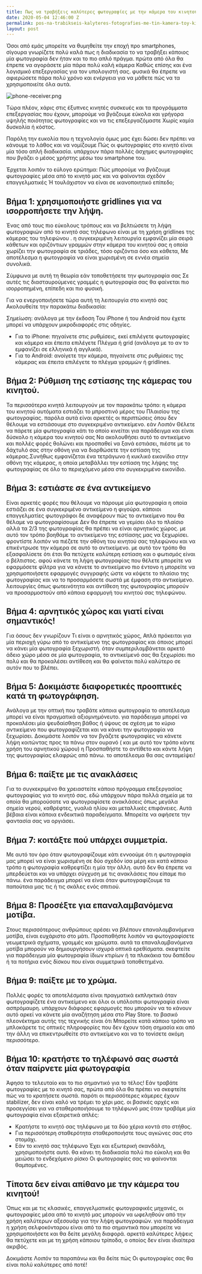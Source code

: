 ```yaml
---
title: Πως να τραβήξεις καλύτερες φωτογραφίες με την κάμερα του κινητού!
date: 2020-05-04 12:46:00 Z
permalink: pos-na-trabikseis-kalyteres-fotografies-me-tin-kamera-toy-kinitou
layout: post
---
```


Όσοι από εμάς μπορείτε να θυμηθείτε την εποχή προ smartphones, σίγουρα  γνωρίζετε πολύ καλά πως η διαδικασία το να τραβήξει κάποιος μία φωτογραφία δεν ήταν και το πιο απλό πράγμα.  πρώτα από όλα θα έπρεπε να αγοράσετε μία πάρα πολύ καλή κάμερα Καθώς επίσης και ένα λογισμικό επεξεργασίας για τον υπολογιστή σας.  φυσικά θα έπρεπε να αφιερώσετε πάρα πολύ χρόνο και ενέργεια για να μάθετε πώς να τα χρησιμοποιείτε όλα αυτά.

![phone-receiver.png](/site/uploads/phone-receiver.png)

Tώρα πλέον,  xάρις στις έξυπνες κινητές συσκευές και τα προγράμματα επεξεργασίας που έχουν,  μπορούμε να βγάζουμε εύκολα και γρήγορα υψηλής ποιότητας φωτογραφίες και να τις επεξεργαζόμαστε Χωρίς καμία δυσκολία ή κόστος.

Παρόλη την ευκολία που η τεχνολογία όμως μας έχει δώσει δεν πρέπει να κάνουμε το λάθος και να νομίζουμε Πώς οι φωτογραφίες στο κινητό είναι μία  τόσο απλή διαδικασία.  υπάρχουν πάρα πολλές άσχημες φωτογραφίες που  βγάζει ο μέσος χρήστης μέσω του smartphone του.

Έρχεται λοιπόν το εύλογο ερώτημα:  Πώς μπορούμε να βγάζουμε φωτογραφίες μέσα από το κινητό μας και να φαίνονται σχεδόν επαγγελματικές Ή τουλάχιστον να είναι σε ικανοποιητικό επίπεδο;

## Βήμα 1:  χρησιμοποιήστε gridlines για να ισορροπήσετε την λήψη.

Ένας από τους πιο εύκολους τρόπους και να βελτιώσετε τη λήψη φωτογραφιών από το κινητό σας τηλέφωνο είναι με τη χρήση gridlines της κάμερας του τηλεφώνου . η συγκεκριμένη λειτουργία εμφανίζει μία σειρά κάθετων και οριζόντιων γραμμών στην κάμερα του κινητού σας η οποία χωρίζει την φωτογραφία σε τριάδες,  τόσο οριζόντια όσο και κάθετα,  Με αποτέλεσμα η φωτογραφία να είναι χωρισμένη σε εννέα σημεία συνολικά.

Σύμφωνα με αυτή τη θεωρία εάν τοποθετήσετε την φωτογραφία σας Σε αυτές τις διασταυρούμενες γραμμές η φωτογραφία σας θα φαίνεται πιο ισορροπημένη,  επίπεδη  και πιο φυσική.

Για να ενεργοποιήσετε τώρα αυτή τη λειτουργία στο κινητό σας Ακολουθείτε την παρακάτω διαδικασία:

Σημείωση:  ανάλογα με την έκδοση Του iPhone ή του Android που έχετε μπορεί να υπάρχουν μικροδιαφορές στις οδηγίες.

* Για το iPhone:  πηγαίνετε στις ρυθμίσεις,  εκεί επιλέγετε φωτογραφίες και κάμερα  και έπειτα επιλέγετε Πλέγμα ή grid (ανάλογα με το αν το εμφανίζει σε ελληνικά ή αγγλικά).
* Για το Android:   ανοίγετε την κάμερα,  πηγαίνετε στις ρυθμίσεις της κάμερας και έπειτα επιλέγετε το πλέγμα γραμμών ή gridlines.

## Βήμα 2: Ρύθμιση της εστίασης της κάμερας του κινητού.

Τα περισσότερα κινητά λειτουργούν με τον παρακάτω τρόπο:  η κάμερα του κινητού αυτόματα εστιάζει το μπροστινό μέρος του Πλαισίου της φωτογραφίας.  παρόλα αυτά είναι αρκετές οι περιπτώσεις όπου δεν θέλουμε να εστιάσουμε στο συγκεκριμένο αντικείμενο.  εάν Λοιπόν Θέλετε να πάρετε μία φωτογραφία κάτι το οποίο κινείται για παράδειγμα και είναι δύσκολο η κάμερα του κινητού σας Να ακολουθήσει αυτό το αντικείμενο και πολλές φορές θολώνει και προσπαθεί να ξανά εστιάσει, πιέστε με το δάχτυλό σας στην οθόνη για να διορθώσετε την εστίαση της κάμερας.Συνήθως εμφανίζεται ένα τετράγωνο ή κυκλικό εικονίδιο στην  οθόνη της κάμερας,  η οποία μεταβάλλει την εστίαση της λήψης της φωτογραφίας σε όλο το περιεχόμενο μέσα στο συγκεκριμένο εικονίδιο.

## Βήμα 3:  εστιάστε σε ένα αντικείμενο


Είναι αρκετές φορές που θέλουμε να πάρουμε μία φωτογραφία η οποία εστιάζει σε ένα συγκεκριμένο αντικείμενο η φιγούρα.  κάποιοι επαγγελματίες φωτογράφοι δε αναφέρουν πώς το αντικείμενο που θα θέλαμε να φωτογραφίσουμε Δεν θα έπρεπε να γεμίσει όλο το πλαίσιο  αλλά τα 2/3 της φωτογραφίας θα πρέπει να είναι αρνητικός χώρος.  με αυτό τον τρόπο βοηθάμε το αντικείμενο της εστίασης μας να ξεχωρίσει.  φροντίστε λοιπόν να πιέζετε την οθόνη του κινητού σας τηλεφώνου και να επικέντρωσε την κάμερα σε αυτό το αντικείμενο.  με αυτό τον τρόπο θα εξασφαλίσετε ότι έτσι θα πετύχετε καλύτερη εστίαση και ο φωτισμός είναι ο βέλτιστος.  αφού  κάνετε τη λήψη φωτογραφίας που θέλετε μπορείτε να εφαρμόσετε φίλτρα για να κάνετε το αντικείμενο πιο έντονο η μπορείτε να χρησιμοποιήσετε εφαρμογές συγγραφής ώστε να κόψετε το πλαίσιο της φωτογραφίας και να το προσαρμόσετε σωστά με έμφαση στο αντικείμενο.  λειτουργίες όπως φωτεινότητα  και αντίθεση της φωτογραφίας μπορούν να προσαρμοστούν από κάποια εφαρμογή του κινητού σας τηλεφώνου.

## Βήμα 4:   αρνητικός χώρος και γιατί είναι σημαντικός!

Για όσους δεν γνωρίζουν Τι είναι ο αρνητικός χώρος,  Απλά πρόκειται για μία περιοχή γύρω από το αντικείμενο της φωτογραφίας και όποιος μπορεί να κάνει μία φωτογραφία ξεχωριστή.  όταν συμπεριλαμβάνεται αρκετό άδειο χώρο μέσα σε μία φωτογραφία,  το αντικείμενό σας θα ξεχωρίσει πιο πολύ και θα προκαλέσει  αντίθεση και θα φαίνεται πολύ καλύτερο σε αυτόν που το βλέπει.

## Bήμα 5:  Δοκιμάστε διαφορετικές προοπτικές κατά τη φωτογράφηση.

Ανάλογα με την οπτική που τραβάτε κάποια φωτογραφία  το αποτέλεσμα μπορεί να είναι πραγματικά αξιομνημόνευτο.  για παράδειγμα μπορεί να προκαλέσει μία ψευδαίσθηση βάθος ή ύψους σε σχέση με το κύριο αντικείμενο που φωτογραφίζεται και να κάνει την φωτογραφία να ξεχωρίσει.  Δοκιμάστε λοιπόν να τον βγάζετε φωτογραφίες να κάνετε λήψη  κοιτώντας προς τα πάνω στον ουρανό ( και με αυτό τον τρόπο κάντε χρήση του αρνητικού χώρου)   η Προσπαθήστε το αντίθετο και κάντε λήψη της φωτογραφίας ελαφρώς από πάνω.  το αποτέλεσμα θα σας ανταμείψει! 

## Βήμα 6:  παίξτε με τις ανακλάσεις

Για το συγκεκριμένο θα χρειαστείτε κάποιο πρόγραμμα επεξεργασίας φωτογραφίας για το κινητό σας.  εδώ υπάρχουν πάρα πολλά σημεία με τα οποία θα μπορούσατε να φωτογραφίσετε ανακλάσεις όπως μεγάλα σημεία νερού, καθρέφτες,  γυαλιά ηλίου και μεταλλικές επιφάνειες.  Αυτά βέβαια είναι κάποια ενδεικτικά παραδείγματα.  Μπορείτε να αφήσετε την φαντασία σας να οργιάσει.
 
## Βήμα 7:   κοιτάξτε πού υπάρχει συμμετρία.

Με αυτό τον όρο όταν φωτογραφίζουμε κάτι εννοούμε ότι η φωτογραφία μας μπορεί να είναι χωρισμένη σε δύο σχεδόν ίσα μέρη και κατά κάποιο τρόπο η φωτογραφία καθρεφτίζει η μία την άλλη.  αυτό δεν θα έπρεπε να μπερδεύεται και να υπάρχει σύγχυση με τις ανακλάσεις που είπαμε πιο πάνω.  ένα παράδειγμα μπορεί να είναι όταν φωτογραφίζουμε τα παπούτσια μας τις ή τις σκάλες ενός σπιτιού.

## Βήμα 8:  Προσέξτε για επαναλαμβανόμενα μοτίβα.

Στους περισσότερους ανθρώπους αρέσει να βλέπουν επαναλαμβανόμενα μοτίβα, είναι ευχάριστο στο μάτι.  Προσπαθήστε λοιπόν να φωτογραφίσετε γεωμετρικά σχήματα, γραμμές  και χρώματα.  αυτά τα επαναλαμβανόμενα μοτίβα μπορούν να δημιουργήσουν ισχυρά οπτικά ερεθίσματα.  σκεφτείτε για παράδειγμα μία φωτογραφία ίδιων κτιρίων ή  τα πλακάκια του δαπέδου ή  τα ποτήρια ενός δίσκου που είναι συμμετρικά τοποθετημένα.

## Βήμα 9:  παίξτε με το χρώμα.

Πολλές φορές τα αποτελέσματα είναι πραγματικά εκπληκτικά όταν φωτογραφίζετε ένα αντικείμενο και όλοι οι υπόλοιποι φωτογραφία είναι ασπρόμαυρη.  υπάρχουν διάφορες εφαρμογές που μπορούν να το κάνουν αυτό αρκεί να κάνετε μία αναζήτηση μέσα στο Play Store.  το βασικό πλεονέκτημα αυτής της τεχνικής είναι ότι Μπορείτε κατά κάποιο τρόπο να μπλοκάρετε τις οπτικές πληροφορίες που δεν έχουν τόση σημασία και από την άλλη να επικεντρωθείτε στο αντικείμενο και να το τονίσετε ακόμη περισσότερο.

## Βήμα 10:    κρατήστε το τηλέφωνό σας σωστά όταν παίρνετε μία φωτογραφία

Άφησα το τελευταίο και το πιο σημαντικό για το τέλος!  Εάν τραβάτε φωτογραφίες με το κινητό σας,  πρώτα από όλα θα πρέπει να σκεφτείτε πώς να το κρατήσετε σωστά.  παρότι οι περισσότερες κάμερες έχουν stabilizer,  δεν είναι καλό να τρέμει το χέρι μας.  οι βασικές αρχές και προσεγγίσει για να σταθεροποιήσουμε το τηλέφωνό μας όταν τραβάμε μία φωτογραφία είναι εξαιρετικά απλές:

* Κρατήστε το κινητό σας τηλέφωνο με τα δύο χέρια κοντά στο στήθος.
* Για περισσότερη σταθερότητα σταθεροποιήστε τους αγκώνες σας στο στομάχι.
* Εάν το κινητό σας τηλέφωνο Έχει και  εξωτερική σκανδάλη,  χρησιμοποιήστε αυτό.  θα κάνει τη διαδικασία πολύ πιο εύκολη και θα μειώσει το ενδεχόμενο ρίσκο Οι φωτογραφίες σας  να φαίνονται θαμπομένες. 

## Τίποτα δεν είναι απίθανο με την κάμερα του κινητού!

Όπως και με τις κλασικές,  επαγγελματικές φωτογραφικές μηχανές,  οι φωτογραφίες μέσα από το κινητό μας μπορούν να ωφεληθούν από την χρήση καλύτερων αξεσουάρ για  την λήψη φωτογραφιών.  για παράδειγμα η χρήση σελφοκόνταρου είναι από τα πιο σημαντικά  που μπορείτε να χρησιμοποιήσετε και θα δείτε μεγάλη διαφορά.  αρκετά καλύτερες λήψεις θα πετύχετε και με τη χρήση κάποιου τρίποδα, ο οποίος δεν είναι ιδιαίτερα ακριβός.

 Δοκιμάστε Λοιπόν τα παραπάνω και θα δείτε πώς Οι φωτογραφίες σας θα είναι πολύ καλύτερες από ποτέ!

